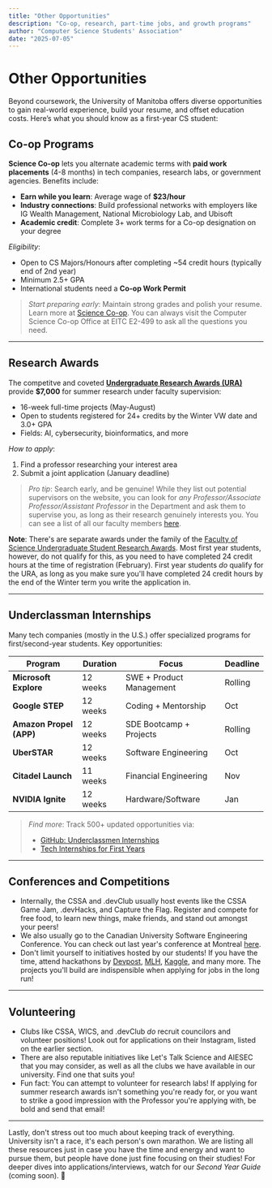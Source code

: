 ```yaml
---
title: "Other Opportunities"
description: "Co‑op, research, part‑time jobs, and growth programs"
author: "Computer Science Students' Association"
date: "2025-07-05"
---
```


# Other Opportunities

Beyond coursework, the University of Manitoba offers diverse opportunities to gain real-world experience, build your resume, and offset education costs. Here’s what you should know as a first-year CS student:

## Co-op Programs
**Science Co-op** lets you alternate academic terms with **paid work placements** (4-8 months) in tech companies, research labs, or government agencies. Benefits include:
- **Earn while you learn**: Average wage of **\$23/hour**
- **Industry connections**: Build professional networks with employers like IG Wealth Management, National Microbiology Lab, and Ubisoft
- **Academic credit**: Complete 3+ work terms for a Co-op designation on your degree

*Eligibility*:  
- Open to CS Majors/Honours after completing ~54 credit hours (typically end of 2nd year)  
- Minimum 2.5+ GPA
- International students need a **Co-op Work Permit**

> *Start preparing early*: Maintain strong grades and polish your resume. Learn more at [Science Co-op](https://umanitoba.ca/science/programs-of-study/co-op). You can always visit the Computer Science Co-op Office at EITC E2-499 to ask all the questions you need.

---

## Research Awards
The competitve and coveted [**Undergraduate Research Awards (URA)**](https://umanitoba.ca/research/opportunities-support/undergraduate-research-awards) provide **\$7,000** for summer research under faculty supervision:  
- 16-week full-time projects (May-August)  
- Open to students registered for 24+ credits by the Winter VW date and 3.0+ GPA
- Fields: AI, cybersecurity, bioinformatics, and more

*How to apply*:  
1. Find a professor researching your interest area
2. Submit a joint application (January deadline)

> *Pro tip*: Search early, and be genuine! While they list out potential supervisors on the website, you can look for *any Professor/Associate Professor/Assistant Professor* in the Department and ask them to supervise you, as long as their research genuinely interests you. You can see a list of all our faculty members [here](https://umanitoba.ca/science/directory/computer-science).

**Note**: There's are separate awards under the family of the [Faculty of Science Undergraduate Student Research Awards](https://umanitoba.ca/science/research/undergraduate-research/usra). Most first year students, however, do not qualify for this, as you need to have completed 24 credit hours at the time of registration (February). First year students *do* qualify for the URA, as long as you make sure you'll have completed 24 credit hours by the end of the Winter term you write the application in.

---

## Underclassman Internships
Many tech companies (mostly in the U.S.) offer specialized programs for first/second-year students. Key opportunities:

| Program                     | Duration | Focus                      | Deadline       |
|-----------------------------|----------|----------------------------|----------------|
| **Microsoft Explore**       | 12 weeks | SWE + Product Management   | Rolling |
| **Google STEP**             | 12 weeks | Coding + Mentorship        | Oct |
| **Amazon Propel (APP)**     | 12 weeks | SDE Bootcamp + Projects    | Rolling |
| **UberSTAR**                | 12 weeks | Software Engineering       | Oct |
| **Citadel Launch**          | 11 weeks | Financial Engineering      | Nov |
| **NVIDIA Ignite**           | 12 weeks | Hardware/Software          | Jan  |

> *Find more*: Track 500+ updated opportunities via:  
> - [GitHub: Underclassmen Internships](https://github.com/codicate/underclassmen-internships)  
> - [Tech Internships for First Years](https://careerservices.fas.harvard.edu/resources/technology-internships-for-first-years-and-sophomores/)

---

## Conferences and Competitions

- Internally, the CSSA and .devClub usually host events like the CSSA Game Jam, .devHacks, and Capture the Flag. Register and compete for free food, to learn new things, make friends, and stand out amongst your peers!
- We also usually go to the Canadian University Software Engineering Conference. You can check out last year's conference at Montreal [here](https://2025.cusec.net/).
- Don't limit yourself to initiatives hosted by our students! If you have the time, attend hackathons by [Devpost](https://devpost.com/), [MLH](https://mlh.io/), [Kaggle](https://www.kaggle.com/), and many more. The projects you'll build are indispensible when applying for jobs in the long run!

---

## Volunteering

- Clubs like CSSA, WICS, and .devClub *do* recruit councilors and volunteer positions! Look out for applications on their Instagram, listed on the earlier section.
- There are also reputable initiatives like Let's Talk Science and AIESEC that you may consider, as well as all the clubs we have available in our university. Find one that suits you!
- Fun fact: You can attempt to volunteer for research labs! If applying for summer research awards isn't something you're ready for, or you want to strike a good impression with the Professor you're applying with, be bold and send that email!

---

Lastly, don't stress out too much about keeping track of everything. University isn't a race, it's each person's own marathon. We are listing all these resources just in case you have the time and energy and want to pursue them, but people have done just fine focusing on their studies! For deeper dives into applications/interviews, watch for our *Second Year Guide* (coming soon). 🌱
